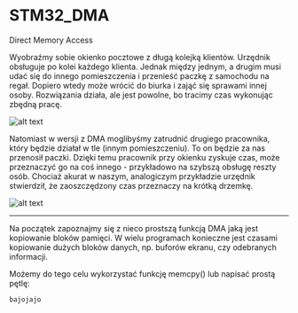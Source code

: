 # STM32_DMA
Direct Memory Access

Wyobraźmy sobie okienko pocztowe z długą kolejką klientów. Urzędnik obsługuje po kolei każdego klienta. Jednak między jednym, a drugim musi udać się do innego pomieszczenia i przenieść paczkę z samochodu na regał. Dopiero wtedy może wrócić do biurka i zająć się sprawami innej osoby. Rozwiązania działa, ale jest powolne, bo tracimy czas wykonując zbędną pracę.


![alt text](https://cdn.forbot.pl/blog/wp-content/uploads/2015/11/animacjaDMA_bezDMA.gif)


Natomiast w wersji z DMA moglibyśmy zatrudnić drugiego pracownika, który będzie działał w tle (innym pomieszczeniu). To on będzie za nas przenosił paczki. Dzięki temu pracownik przy okienku zyskuje czas, może przeznaczyć go na coś innego - przykładowo na szybszą obsługę reszty osób. Chociaż akurat w naszym, analogiczym przykładzie urzędnik stwierdził, że zaoszczędzony czas przeznaczy na krótką drzemkę.


![alt text](https://cdn.forbot.pl/blog/wp-content/uploads/2015/11/animacjaDMA_zDMA.gif)


-----------------------------------------------------------------------------------------------------------------------------------------------------------

Na początek zapoznajmy się z nieco prostszą funkcją DMA jaką jest kopiowanie bloków pamięci. W wielu programach konieczne jest czasami kopiowanie dużych bloków danych, np. buforów ekranu, czy odebranych informacji.

Możemy do tego celu wykorzystać funkcję memcpy() lub napisać prostą pętlę:


```
bajojajo
```
